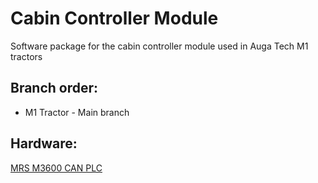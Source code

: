 # Cabin Controller Module
Software package for the cabin controller module used in Auga Tech M1 tractors

## Branch order:
* M1 Tractor - Main branch

## Hardware: 
[MRS M3600 CAN PLC](https://www.mrs-electronics.com/products/detail/m3600-can-plc)


